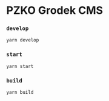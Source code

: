 # PZKO Grodek CMS

### `develop`

```
yarn develop
```

### `start`

```
yarn start
```

### `build`

```
yarn build
```
